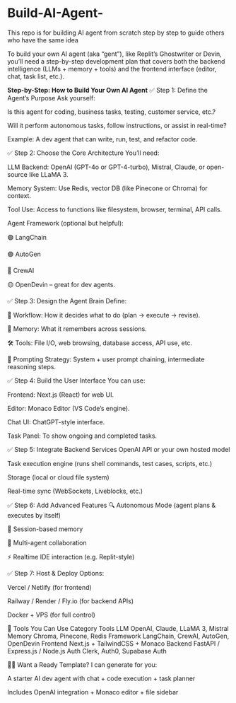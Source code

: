 # Build-AI-Agent-
This repo is for building AI agent from scratch step by step to guide others who have the same idea

To build your own AI agent (aka “gent”), like Replit’s Ghostwriter or Devin, you’ll need a step-by-step development plan that covers both the backend intelligence (LLMs + memory + tools) and the frontend interface (editor, chat, task list, etc.).

 **Step-by-Step: How to Build Your Own AI Agent**
✅ Step 1: Define the Agent’s Purpose
Ask yourself:

Is this agent for coding, business tasks, testing, customer service, etc.?

Will it perform autonomous tasks, follow instructions, or assist in real-time?

Example:
A dev agent that can write, run, test, and refactor code.

✅ Step 2: Choose the Core Architecture
You’ll need:

LLM Backend: OpenAI (GPT-4o or GPT-4-turbo), Mistral, Claude, or open-source like LLaMA 3.

Memory System: Use Redis, vector DB (like Pinecone or Chroma) for context.

Tool Use: Access to functions like filesystem, browser, terminal, API calls.

Agent Framework (optional but helpful):

🟢 LangChain

🟣 AutoGen

🔵 CrewAI

🟡 OpenDevin – great for dev agents.

✅ Step 3: Design the Agent Brain
Define:

🔁 Workflow: How it decides what to do (plan → execute → revise).

🧠 Memory: What it remembers across sessions.

🛠 Tools: File I/O, web browsing, database access, API use, etc.

🧾 Prompting Strategy: System + user prompt chaining, intermediate reasoning steps.

✅ Step 4: Build the User Interface
You can use:

Frontend: Next.js (React) for web UI.

Editor: Monaco Editor (VS Code’s engine).

Chat UI: ChatGPT-style interface.

Task Panel: To show ongoing and completed tasks.

✅ Step 5: Integrate Backend Services
OpenAI API or your own hosted model

Task execution engine (runs shell commands, test cases, scripts, etc.)

Storage (local or cloud file system)

Real-time sync (WebSockets, Liveblocks, etc.)

✅ Step 6: Add Advanced Features
🔍 Autonomous Mode (agent plans & executes by itself)

💾 Session-based memory

🤝 Multi-agent collaboration

⚡ Realtime IDE interaction (e.g. Replit-style)

✅ Step 7: Host & Deploy
Options:

Vercel / Netlify (for frontend)

Railway / Render / Fly.io (for backend APIs)

Docker + VPS (for full control)

🧪 Tools You Can Use
Category	Tools
LLM	OpenAI, Claude, LLaMA 3, Mistral
Memory	Chroma, Pinecone, Redis
Framework	LangChain, CrewAI, AutoGen, OpenDevin
Frontend	Next.js + TailwindCSS + Monaco
Backend	FastAPI / Express.js / Node.js
Auth	Clerk, Auth0, Supabase Auth

👨‍💻 Want a Ready Template?
I can generate for you:

A starter AI dev agent with chat + code execution + task planner

Includes OpenAI integration + Monaco editor + file sidebar

